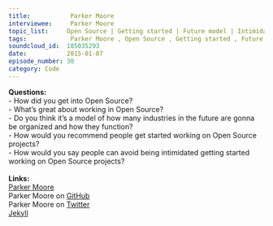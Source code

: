 ```yaml
--- 
title:           Parker Moore 
interviewee:     Parker Moore 
topic_list:     Open Source | Getting started | Future model | Intimidation
tags:            Parker Moore , Open Source , Getting started , Future model , Intimidation
soundcloud_id:  185035293
date:           2015-01-07
episode_number: 30
category: Code
---
```


<p class="show_notes_display"><b>Questions:</b><br>- How did you get into Open Source?<br>- What’s great about working in Open Source?<br>- Do you think it’s a model of how many industries in the future are gonna be organized and how they function?<br>- How would you recommend people get started working on Open Source projects?<br>- How would you say people can avoid being intimidated getting started working on Open Source projects?<br><br><b>Links:</b><br><a rel="nofollow" target="_blank" href="https://byparker.com/">Parker Moore</a><br>Parker Moore on <a rel="nofollow" target="_blank" href="https://github.com/parkr">GitHub</a><br>Parker Moore on <a rel="nofollow" target="_blank" href="https://twitter.com/parkr">Twitter</a><br><a rel="nofollow" target="_blank" href="http://jekyllrb.com/">Jekyll</a><br><br></p>
